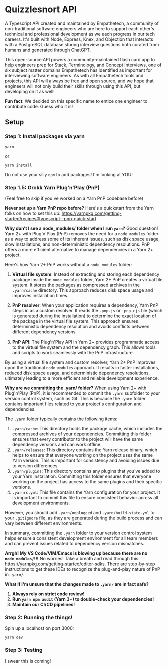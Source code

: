 # Quizzlesnort API

A Typescript API created and maintained by Empathetech, a community of non-traditional software engineers who are here to support each other's technical and professional development as we each progress in our tech careers. It's built with Node, Express, Knex, and Objection that interacts with a PostgreSQL database storing interview questions both curated from humans and generated through ChatGPT.

This open-source API powers a community-maintained flash card app to help engineers prep for Stack, Terminology, and Concept Interviews, one of six subject matter domains Empathetech has identified as important for interviewing software engineers. As with all Empathetech tools and projects, this API will always be free and open source, and we hope that engineers will not only build their skills through using this API, but developing on it as well!

**Fun fact**: We decided on this specific name to entice one engineer to contribute code. Guess who it is!

## Setup

### Step 1: Install packages via yarn

`yarn`

or

`yarn install`

Do not use your silly `npm` to add packages! I'm looking at YOU!

### Step 1.5: Grokk Yarn Plug'n'Play (PnP)

(Feel free to skip if you've worked on a Yarn PnP codebase before)

**Never set up a Yarn PnP repo before?**
Here's a quickstart from the Yarn folks on how to set this up:
https://yarnpkg.com/getting-started/recipes#typescript--pnp-quick-start

**Why don't I see a node_modules/ folder when I run `yarn`?**
Good question! Yarn 2+ with Plug'n'Play (PnP) removes the need for a `node_modules` folder as a way to address some of its inherent issues, such as disk space usage, slow installations, and non-deterministic dependency resolutions. PnP offers a more efficient alternative to manage dependencies in a Yarn 2+ project.

Here's how Yarn 2+ PnP works without a `node_modules` folder:

1. **Virtual file system**: Instead of extracting and storing each dependency package inside the `node_modules` folder, Yarn 2+ PnP creates a virtual file system. It stores the packages as compressed archives in the `.yarn/cache` directory. This approach reduces disk space usage and improves installation times.

2. **PnP resolver**: When your application requires a dependency, Yarn PnP steps in as a custom resolver. It reads the `.pnp.js` or `.pnp.cjs` file (which is generated during the installation) to determine the exact location of the package in the virtual file system. This approach ensures deterministic dependency resolution and avoids conflicts between different dependency versions.

3. **PnP API**: The Plug'n'Play API in Yarn 2+ provides programmatic access to the virtual file system and the dependency graph. This allows tools and scripts to work seamlessly with the PnP infrastructure.

By using a virtual file system and custom resolver, Yarn 2+ PnP improves upon the traditional `node_modules` approach. It results in faster installations, reduced disk space usage, and deterministic dependency resolutions, ultimately leading to a more efficient and reliable development experience.

**Why are we committing the .yarn/ folder?**
When using Yarn 2+ with Plug'n'Play (PnP), it is recommended to commit the `.yarn` subfolder to your version control system, such as Git. This is because the `.yarn` folder contains important files related to your project's configuration and dependencies.

The `.yarn` folder typically contains the following items:

1. `.yarn/cache`: This directory holds the package cache, which includes the compressed archives of your dependencies. Committing this folder ensures that every contributor to the project will have the same dependency versions and can work offline.
2. `.yarn/releases`: This directory contains the Yarn release binary, which helps to ensure that everyone working on the project uses the same Yarn version. This is important for consistency and avoiding issues due to version differences.
3. `.yarn/plugins`: This directory contains any plugins that you've added to your Yarn installation. Committing this folder ensures that everyone working on the project has access to the same plugins and their specific versions.
4. `.yarnrc.yml`: This file contains the Yarn configuration for your project. It is important to commit this file to ensure consistent behavior across all development environments.

However, you should add `.yarn/unplugged` and `.yarn/build-state.yml` to your `.gitignore` file, as they are generated during the build process and can vary between different environments.

In summary, committing the `.yarn` folder to your version control system helps ensure a consistent development environment for all team members and can prevent issues related to dependency version mismatches.

**Arrgh! My VS Code/VIM/Emacs is blowing up because there are no `node_modules/`!!!**
No worries! Take a breath and read through this: https://yarnpkg.com/getting-started/editor-sdks. There are step-by-step instructions to get these IDEs to recognize the plug-and-play nature of PnP in `.yarn/`.

**What if I'm unsure that the changes made to `.yarn/` are in fact safe?**

1. **Always rely on strict code review!**
2. **Run `yarn npm audit` (Yarn 3+) to double-check your dependencies!**
3. **Maintain our CI/CD pipelines!**

### Step 2: Running the things!

Spin up a localhost on port 3000:

```
yarn dev
```

### Step 3: Testing

I swear this is coming!
